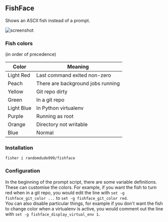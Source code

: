 ## FishFace

Shows an ASCII fish instead of a prompt.

![screenshot](https://cloud.githubusercontent.com/assets/10598847/15026896/6ea5d9ec-1249-11e6-9144-58fccbc28b72.png)

### Fish colors

(in order of precedence)

| Color | Meaning |
| --- | --- |
| Light Red | Last command exited non-zero |
| Peach | There are background jobs running |
| Yellow | Git repo dirty |
| Green | In a git repo |
| Light Blue | In Python virtualenv |
| Purple | Running as root |
| Orange | Directory not writable |
| Blue | Normal |

### Installation

```
fisher i randomdude999/fishface
```

### Configuration

In the beginning of the prompt script, there are some variable definitions. These can customise the colors. For example, if you want the fish to turn red when in a git repo, you would edit the line with `set -g fishface_git_color ...` to `set -g fishface_git_color red`.  
You can also disable particular things, for example if you don't want the fish to change color when a virtualenv is active, you would comment out the line with `set -g fishface_display_virtual_env 1`.
